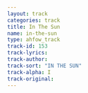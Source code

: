 ```yaml
---
layout: track
categories: track
title: In The Sun
name: in-the-sun
type: ahfow_track
track-id: 153
track-lyrics: 
track-author: 
track-sort: "IN THE SUN"
track-alpha: I
track-original: 
---
```

